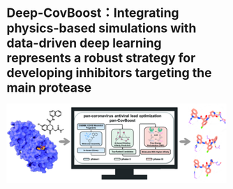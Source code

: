 # Deep-CovBoost：Integrating physics-based simulations with data-driven deep learning represents a robust strategy for developing inhibitors targeting the main protease

![](images/TOC.tif)